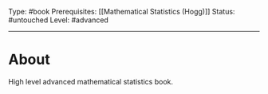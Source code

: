 Type: #book
Prerequisites: [[Mathematical Statistics (Hogg)]]
Status: #untouched 
Level: #advanced 

----
# About

High level advanced mathematical statistics book.